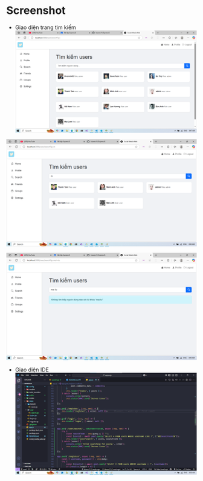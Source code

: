 # Screenshot

- Giao diện trang tìm kiếm
![](public/imgs/BrowserSearch1.png)

![](public/imgs/BrowserSearch2.png)

![](public/imgs/BrowserSearch3.png)

- Giao diện IDE
![](public/imgs/Idea.png)
